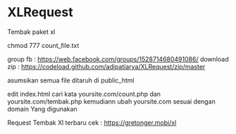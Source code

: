 # XLRequest
Tembak paket xl

chmod 777 count_file.txt

group fb : https://web.facebook.com/groups/1528714680491086/
download zip : https://codeload.github.com/adipatiarya/XLRequest/zip/master

asumsikan semua file ditaruh di public_html

edit index.html cari kata yoursite.com/count.php dan yoursite.com/tembak.php
kemudiann ubah yoursite.com sesuai dengan domain Yang digunakan

Request Tembak Xl terbaru cek : https://gretonger.mobi/xl
